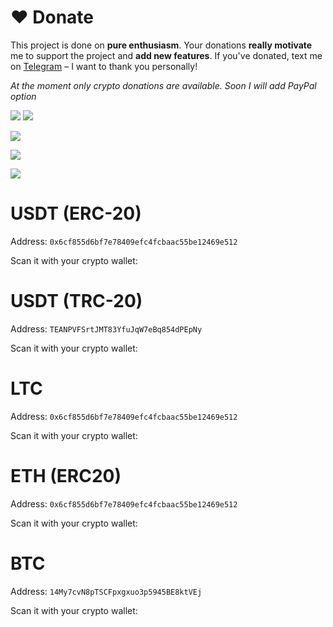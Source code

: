 # ❤️ Donate
This project is done on **pure enthusiasm**. Your donations **really motivate** me to support the project and **add new features**. If you've donated, text me on [Telegram](https://t.me/llmfarm_chat) – I want to thank you personally! 

*At the moment only crypto donations are available. Soon I will add PayPal option*

<a href="#usdt-erc-20" alt="USDT (ERC-20)"><img src="https://img.shields.io/badge/Donate-USDT%20(ERC--20)-26A17B?logo=tether" /></a>
<a href="#usdt-trc-20" alt="USDT (TRC-20)"><img src="https://img.shields.io/badge/Donate-USDT%20(TRC--20)-26A17B?logo=tether" /></a>

<a href="#ltc" alt="LTC"><img src="https://img.shields.io/badge/Donate-Litecoin-51105E?logo=litecoin" /></a>

<a href="#eth" alt="ETH"><img src="https://img.shields.io/badge/Donate-Ethereum-51105E?logo=ethereum" /></a>

<a href="#btc" alt="BTC"><img src="https://img.shields.io/badge/Donate-Bitcoin-F2A900?logo=bitcoin" /></a>

# USDT (ERC-20)

Address: `0x6cf855d6bf7e78409efc4fcbaac55be12469e512`

Scan it with your crypto wallet:

<!-- ![USDT (ERC-20) QR code](qrcodes/usdt_erc_20.png) -->

# USDT (TRC-20)

Address: `TEANPVFSrtJMT83YfuJqW7eBq854dPEpNy`

Scan it with your crypto wallet:

<!-- ![USDT (TRC-20) QR code](qrcodes/usdt_trc_20.png) -->

# LTC

Address: `0x6cf855d6bf7e78409efc4fcbaac55be12469e512`

Scan it with your crypto wallet:

<!-- ![LTC QR code](qrcodes/LTC.png) -->

# ETH (ERC20)

Address: `0x6cf855d6bf7e78409efc4fcbaac55be12469e512`

Scan it with your crypto wallet:

<!-- ![ETH QR code](qrcodes/eth.png) -->


# BTC

Address: `14My7cvN8pTSCFpxgxuo3p5945BE8ktVEj`

Scan it with your crypto wallet:

<!-- ![BTC QR code](qrcodes/btc.png) -->


